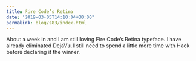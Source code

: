```yaml
---
title: Fire Code’s Retina
date: "2019-03-05T14:10:04+00:00"
permalink: blog/s83/index.html
---
```


About a week in and I am still loving Fire Code’s Retina typeface. I have already eliminated DejaVu. I still need to spend a little more time with Hack before declaring it the winner.
